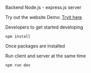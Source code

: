 Backend
Node.js - express.js server

Try out the website Demo: [Tryit here](https://cresto.herokuapp.com)


Developers
to get started developing
```
npm install
```
Once packages are installed


Run client and server at the same time
```
npm run dev
```
